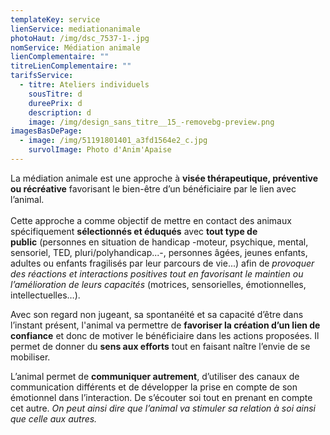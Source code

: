 ```yaml
---
templateKey: service
lienService: mediationanimale
photoHaut: /img/dsc_7537-1-.jpg
nomService: Médiation animale
lienComplementaire: ""
titreLienComplementaire: ""
tarifsService:
  - titre: Ateliers individuels
    sousTitre: d
    dureePrix: d
    description: d
    image: /img/design_sans_titre__15_-removebg-preview.png
imagesBasDePage:
  - image: /img/51191801401_a3fd1564e2_c.jpg
    survolImage: Photo d'Anim'Apaise
---
```

La médiation animale est une approche à **visée thérapeutique, préventive ou récréative** favorisant le bien-être d’un bénéficiaire par le lien avec l’animal.\
\
Cette approche a comme objectif de mettre en contact des animaux spécifiquement **sélectionnés et éduqués** avec **tout type de public** (personnes en situation de handicap -moteur, psychique, mental, sensoriel, TED, pluri/polyhandicap...-, personnes âgées, jeunes enfants, adultes ou enfants fragilisés par leur parcours de vie...) afin de *provoquer des réactions et interactions positives tout en favorisant le maintien ou l’amélioration de leurs capacités* (motrices, sensorielles, émotionnelles, intellectuelles…).

Avec son regard non jugeant, sa spontanéité et sa capacité d’être dans l’instant présent, l'animal va permettre de **favoriser la création d’un lien de confiance** et donc de motiver le bénéficiaire dans les actions proposées. Il permet de donner du **sens aux efforts** tout en faisant naître l’envie de se mobiliser.

L’animal permet de **communiquer autrement**, d’utiliser des canaux de communication différents et de développer la prise en compte de son émotionnel dans l’interaction. De s’écouter soi tout en prenant en compte cet autre. *On peut ainsi dire que l’animal va stimuler sa relation à soi ainsi que celle aux autres.*